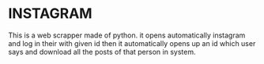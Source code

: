# INSTAGRAM
 This is a web scrapper made of python. it opens automatically instagram and log in their with given id then it automatically opens up an id which user says  and download all the posts of that person in system.
